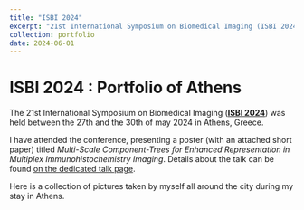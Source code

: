 ```yaml
---
title: "ISBI 2024"
excerpt: "21st International Symposium on Biomedical Imaging (ISBI 2024)"
collection: portfolio
date: 2024-06-01
---
```


# ISBI 2024 : Portfolio of Athens

The 21st International Symposium on Biomedical Imaging ([**ISBI 2024**](https://biomedicalimaging.org/2024/)) was held between the 27th and the 30th of may 2024 in Athens, Greece.

I have attended the conference, presenting a poster (with an attached short paper) titled *Multi-Scale Component-Trees for Enhanced Representation in Multiplex Immunohistochemistry Imaging*.
Details about the talk can be found [on the dedicated talk page](/talks/2024-05-ISBI-talk).

Here is a collection of pictures taken by myself all around the city during my stay in Athens. 
